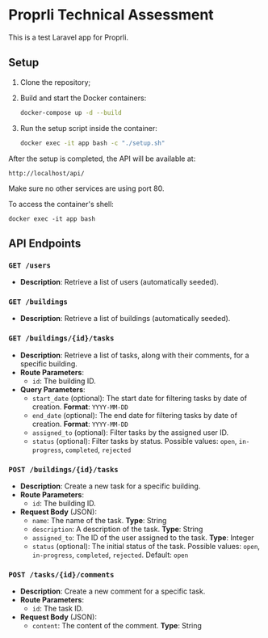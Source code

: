 # Proprli Technical Assessment

This is a test Laravel app for Proprli.

## Setup

1. Clone the repository;


2. Build and start the Docker containers:

   ```bash
   docker-compose up -d --build
   ```

3. Run the setup script inside the container:

   ```bash
   docker exec -it app bash -c "./setup.sh"
   ```

After the setup is completed, the API will be available at:

```
http://localhost/api/
```

Make sure no other services are using port 80.

To access the container's shell:

```
docker exec -it app bash
```

## API Endpoints

### `GET /users`

- **Description**: Retrieve a list of users (automatically seeded).

### `GET /buildings`

- **Description**: Retrieve a list of buildings (automatically seeded).

### `GET /buildings/{id}/tasks`

- **Description**: Retrieve a list of tasks, along with their comments, for a specific building.
- **Route Parameters**:
  - `id`: The building ID.
- **Query Parameters**:
  - `start_date` (optional): The start date for filtering tasks by date of creation. **Format**: `YYYY-MM-DD`
  - `end_date` (optional): The end date for filtering tasks by date of creation. **Format**: `YYYY-MM-DD`
  - `assigned_to` (optional): Filter tasks by the assigned user ID.
  - `status` (optional): Filter tasks by status. Possible values: `open`, `in-progress`, `completed`, `rejected`

### `POST /buildings/{id}/tasks`
- **Description**: Create a new task for a specific building.
- **Route Parameters**:
  - `id`: The building ID.
- **Request Body** (JSON):
  - `name`: The name of the task. **Type**: String
  - `description`: A description of the task. **Type**: String
  - `assigned_to`: The ID of the user assigned to the task. **Type**: Integer
  - `status` (optional): The initial status of the task. Possible values: `open`, `in-progress`, `completed`, `rejected`. Default: `open`

### `POST /tasks/{id}/comments`

- **Description**: Create a new comment for a specific task.
- **Route Parameters**:
  - `id`: The task ID.
- **Request Body** (JSON):
  - `content`: The content of the comment. **Type**: String
